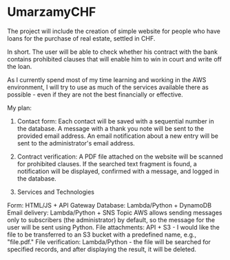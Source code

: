 # UmarzamyCHF
The project will include the creation of simple website for people who have loans for the purchase of real estate, settled in CHF.

In short.
The user will be able to check whether his contract with the bank contains prohibited clauses that will enable him to win in court and write off the loan.

As I currently spend most of my time learning and working in the AWS environment, I will try to use as much of the services available there as possible - even if they are not the best financially or effective.


My plan:

1. Contact form:
Each contact will be saved with a sequential number in the database.
A message with a thank you note will be sent to the provided email address.
An email notification about a new entry will be sent to the administrator's email address.

2. Contract verification:
A PDF file attached on the website will be scanned for prohibited clauses.
If the searched text fragment is found, a notification will be displayed,
confirmed with a message, and logged in the database.

3. Services and Technologies

  Form: HTML/JS + API Gateway
  Database: Lambda/Python + DynamoDB
  Email delivery: Lambda/Python + SNS Topic
  AWS allows sending messages only to subscribers (the administrator) by default, so the message for the user will be sent using Python.
  File attachments: API + S3 - I would like the file to be transferred to an S3 bucket 	with a predefined name, e.g., "file.pdf."
  File verification: Lambda/Python - the file will be searched for specified records, 	and after displaying the result, it will be deleted.
